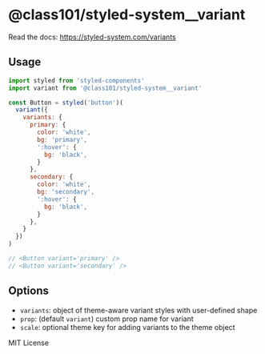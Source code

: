 
# @class101/styled-system__variant

Read the docs: https://styled-system.com/variants

## Usage

```js
import styled from 'styled-components'
import variant from '@class101/styled-system__variant'

const Button = styled('button')(
  variant({
    variants: {
      primary: {
        color: 'white',
        bg: 'primary',
        ':hover': {
          bg: 'black',
        }
      },
      secondary: {
        color: 'white',
        bg: 'secondary',
        ':hover': {
          bg: 'black',
        }
      },
    }
  })
)

// <Button variant='primary' />
// <Button variant='secondary' />
```

## Options

- `variants`: object of theme-aware variant styles with user-defined shape
- `prop`: (default `variant`) custom prop name for variant
- `scale`: optional theme key for adding variants to the theme object

MIT License
